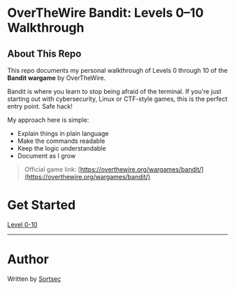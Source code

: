 # OverTheWire Bandit: Levels 0–10 Walkthrough

## About This Repo

This repo documents my personal walkthrough of Levels 0 through 10 of the **Bandit wargame** by OverTheWire.  

Bandit is where you learn to stop being afraid of the terminal. If you're just starting out with cybersecurity, Linux or CTF-style games, this is the perfect entry point. Safe hack!

My approach here is simple:

- Explain things in plain language
- Make the commands readable
- Keep the logic understandable
- Document as I grow

> Official game link: [https://overthewire.org/wargames/bandit/](https://overthewire.org/wargames/bandit/)

# Get Started 

[Level 0-10](Level_0-10.md)

---

# Author

Written by [Sortsec](https://github.com/sortlight)
